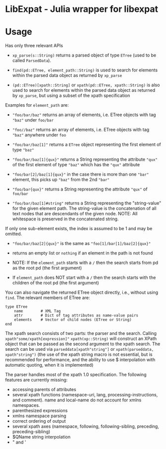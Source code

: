 LibExpat - Julia wrapper for libexpat
=====================================

Usage
=====

Has only three relevant APIs

- ```xp_parse(s::String)``` returns a parsed object of type ```ETree``` (used to be called ```ParsedData```). 

- ```find(pd::ETree, element_path::String)``` is used to search for elements within the parsed data object as returned by ```xp_parse```

- ```(pd::ETree)[xpath::String]``` or ```xpath(pd::ETree, xpath::String)``` is also used to search for elements within the parsed
data object as returned by ```xp_parse```, but using a subset of the xpath specification


Examples for ```element_path``` are:

- ```"foo/bar/baz"``` returns an array of elements, i.e. ETree objects with tag ```"baz"``` under ```foo/bar```

- ```"foo//baz"``` returns an array of elements, i.e. ETree objects with tag ```"baz"``` anywhere under ```foo```

- ```"foo/bar/baz[1]"``` returns a ```ETree``` object representing the first element of type ```"baz"```

- ```"foo/bar/baz[1]{qux}"``` returns a String representing the attribute ```"qux"``` of the first element of type ```"baz"``` which
has the ```"qux"``` attribute

- ```"foo/bar[2]/baz[1]{qux}"``` in the case there is more than one ```"bar"``` element, this picks up ```"baz"``` from the 2nd ```"bar"```

- ```"foo/bar{qux}"``` returns a String representing the attribute ```"qux"``` of ```foo/bar```

- ```"foo/bar/baz[1]#string"``` returns a String representing the "string-value" for the given element path. The string-value is the
concatenation of all text nodes that are descendants of the given node. NOTE: All whitespace is preserved in the concatenated string.

If only one sub-element exists, the index is assumed to be 1 and may be omitted.
- ```"foo/bar/baz[2]{qux}"``` is the same as ```"foo[1]/bar[1]/baz[2]{qux}"```

- returns an empty list or ```nothing``` if an element in the path is not found

- NOTE: If the ```element_path``` starts with a ```/``` then the search starts from pd as the root pd (the first argument)

- If ```element_path``` does NOT start with a ```/``` then the search starts with the children of the root pd (the first argument)


You can also navigate the returned ETree object directly, i.e., without using ```find```. 
The relevant members of ETree are:

```
type ETree
    name        # XML Tag 
    attr        # Dict of tag attributes as name-value pairs 
    elements    # Vector of child nodes (ETree or String)
end
```

The xpath search consists of two parts: the parser and the search. Calling ```xpath"some/xpath[expression]"``` ```xpath(xp::String)``` will construct an XPath object that can be passed as the second argument to the xpath search. The search can be used via ```parseddata[xpath"string"]``` or ```xpath(parseddata, xpath"string")``` (the use of the xpath string macro is not essential, but is recommended for performance, and the ability to use $ interpolation with automatic quoting, when it is implemented)

The parser handles most of the xpath 1.0 specification. The following features are currently missing:
 * accessing parents of attributes
 * several xpath functions (namespace-uri, lang, processing-instructions, and comment). name and local-name do not account for xmlns namespaces.
 * parenthesized expressions
 * xmlns namespace parsing
 * correct ordering of output
 * several xpath axes (namespace, following, following-sibling, preceding, preceding-sibling)
 * $QName string interpolation
 * &quot; and &apos;
